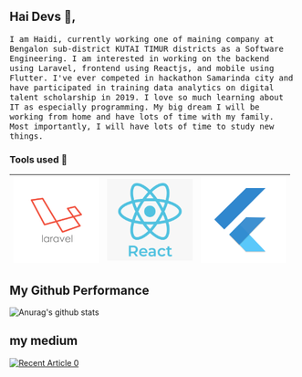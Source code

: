 ## Hai Devs :wave:, 

<!--<p align="center">
  <img src="https://raw.githubusercontent.com/coderjojo/coderjojo/master/img/github.gif" width=100>
  <br><br> -->
  <samp>
    I am Haidi, currently working one of maining company at Bengalon sub-district KUTAI TIMUR districts as a Software Engineering. I am interested in working on the backend using Laravel, frontend using Reactjs, and mobile using Flutter. I've ever competed in hackathon Samarinda city and have participated in training data analytics on digital talent scholarship in 2019. I love so much learning about IT as especially programming. My big dream I will be working from home and have lots of time with my family. Most importantly, I will have lots of time to study new things.
  </samp>
</p>

### Tools used  :rocket:
|<img src="https://raw.githubusercontent.com/haidi20/haidi20/master/images/laravel-logo.png" width=150> | <img src="https://raw.githubusercontent.com/haidi20/haidi20/master/images/reactjs.png" width=150> | <img src="https://raw.githubusercontent.com/haidi20/haidi20/master/images/flutter.png" width=150> |
|:---:|:---:|:---:|

## My Github Performance
![Anurag's github stats](https://github-readme-stats.vercel.app/api?username=haidi20&theme=default&show_icons=true)

## my medium
<a target="_blank" href="https://github-readme-medium-recent-article.vercel.app/medium/@haidinurhadinata_22/0"><img src="https://github-readme-medium-recent-article.vercel.app/medium/@haidinurhadinata_22/0" alt="Recent Article 0"> 


